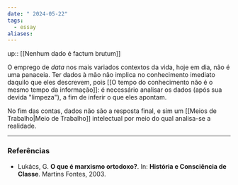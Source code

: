 ```yaml
---
date: " 2024-05-22"
tags:
  - essay
aliases:
---
```


up:: [[Nenhum dado é factum brutum]] 

O emprego de *data* nos mais variados contextos da vida, hoje em dia, não é uma panaceia. Ter dados à mão não implica no conhecimento imediato daquilo que eles descrevem, pois [[O tempo do conhecimento não é o mesmo tempo da informação]]: é necessário analisar os dados (após sua devida "limpeza"), a fim de inferir o que eles apontam. 

No fim das contas, dados não são a resposta final, e sim um [[Meios de Trabalho|Meio de Trabalho]] intelectual por meio do qual analisa-se a realidade.


---
### Referências
- Lukács, G. **O que é marxismo ortodoxo?**. In: **História e Consciência de Classe**. Martins Fontes, 2003. 